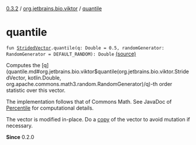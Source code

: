 [0.3.2](../index.md) / [org.jetbrains.bio.viktor](index.md) / [quantile](.)

# quantile

`fun `[`StridedVector`](-strided-vector/index.md)`.quantile(q: Double = 0.5, randomGenerator: RandomGenerator = DEFAULT_RANDOM): Double` [(source)](https://github.com/JetBrains-Research/viktor/blob/0.3.2/src/main/kotlin/org/jetbrains/bio/viktor/Random.kt#L51)

Computes the [q](quantile.md#org.jetbrains.bio.viktor$quantile(org.jetbrains.bio.viktor.StridedVector, kotlin.Double, org.apache.commons.math3.random.RandomGenerator)/q)-th order statistic over this vector.

The implementation follows that of Commons Math. See JavaDoc of
[Percentile](#) for computational details.

The vector is modified in-place. Do a [copy](#) of the vector
to avoid mutation if necessary.

**Since**
0.2.0

